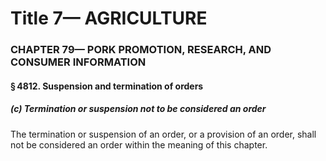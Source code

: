 
# Title 7— AGRICULTURE
### CHAPTER 79— PORK PROMOTION, RESEARCH, AND CONSUMER INFORMATION
#### § 4812. Suspension and termination of orders
##### (c) Termination or suspension not to be considered an order

The termination or suspension of an order, or a provision of an order, shall not be considered an order within the meaning of this chapter.
